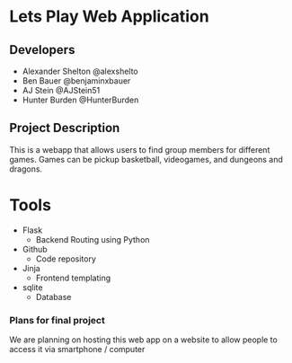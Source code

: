 # Lets Play Web Application

## Developers
* Alexander Shelton @alexshelto
* Ben Bauer @benjaminxbauer
* AJ Stein @AJStein51
* Hunter Burden @HunterBurden

## Project Description
This is a webapp that allows users to find group members for different games.
Games can be pickup basketball, videogames, and dungeons and dragons.

# Tools
* Flask
	* Backend Routing using Python
* Github
	* Code repository
* Jinja
	* Frontend templating
* sqlite
	* Database


### Plans for final project
We are planning on hosting this web app on a website to allow people to access it via smartphone / computer
